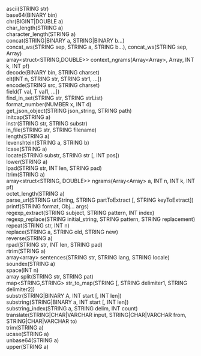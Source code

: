 ascii(STRING str)  
base64(BINARY bin)  
chr(BIGINT|DOUBLE a)  
char_length(STRING a)  
character_length(STRING a)  
concat(STRING|BINARY a, STRING|BINARY b...)  
concat_ws(STRING sep, STRING a, STRING b...), concat_ws(STRING sep, Array<STRING>)  
array<struct<STRING,DOUBLE>> context_ngrams(Array<Array<STRING>>, Array<STRING>, INT k, INT pf)  
decode(BINARY bin, STRING charset)  
elt(INT n, STRING str, STRING str1, ...])  
encode(STRING src, STRING charset)  
field(T val, T val1, ...])  
find_in_set(STRING str, STRING strList)  
format_number(NUMBER x, INT d)  
get_json_object(STRING json_string, STRING path)  
initcap(STRING a)  
instr(STRING str, STRING substr)  
in_file(STRING str, STRING filename)  
length(STRING a)  
levenshtein(STRING a, STRING b)  
lcase(STRING a)  
locate(STRING substr, STRING str [, INT pos])  
lower(STRING a)  
lpad(STRING str, INT len, STRING pad)  
ltrim(STRING a)  
array<struct<STRING, DOUBLE>> ngrams(Array<Array<STRING>> a, INT n, INT k, INT pf)  
octet_length(STRING a)  
parse_url(STRING urlString, STRING partToExtract [, STRING keyToExtract])  
printf(STRING format, Obj... args)  
regexp_extract(STRING subject, STRING pattern, INT index)  
regexp_replace(STRING initial_string, STRING pattern, STRING replacement)  
repeat(STRING str, INT n)  
replace(STRING a, STRING old, STRING new)  
reverse(STRING a)  
rpad(STRING str, INT len, STRING pad)  
rtrim(STRING a)  
array<array<STRING>> sentences(STRING str, STRING lang, STRING locale)  
soundex(STRING a)  
space(INT n)  
array<STRING> split(STRING str, STRING pat)  
map<STRING,STRING> str_to_map(STRING [, STRING delimiter1, STRING delimiter2])  
substr(STRING|BINARY A, INT start [, INT len])  
substring(STRING|BINARY a, INT start [, INT len])  
substring_index(STRING a, STRING delim, INT count)  
translate(STRING|CHAR|VARCHAR input, STRING|CHAR|VARCHAR from, STRING|CHAR|VARCHAR to)  
trim(STRING a)  
ucase(STRING a)  
unbase64(STRING a)  
upper(STRING a)  
